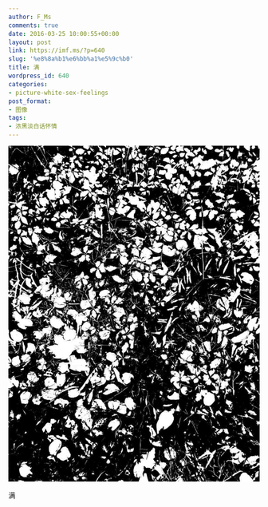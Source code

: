 ```yaml
---
author: F_Ms
comments: true
date: 2016-03-25 10:00:55+00:00
layout: post
link: https://imf.ms/?p=640
slug: '%e8%8a%b1%e6%bb%a1%e5%9c%b0'
title: 满
wordpress_id: 640
categories:
- picture-white-sex-feelings
post_format:
- 图像
tags:
- 浓黑淡白话怀情
---
```


![黑白-色情怀_中专落花[黑白处理]](/img/post/wp/2016/03/黑白-色情怀_中专落花黑白处理.jpg)


满
